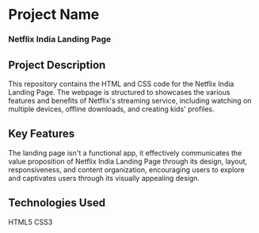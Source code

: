 # Project Name

### Netflix India Landing Page

## Project Description

This repository contains the HTML and CSS code for the Netflix India Landing Page. The webpage is structured to showcases the various features and benefits of Netflix's streaming service, including watching on multiple devices, offline downloads, and creating kids' profiles.

## Key Features

The landing page isn't a functional app, it effectively communicates the value proposition of Netflix India Landing Page through its design, layout, responsiveness, and content organization, encouraging users to explore and captivates users through its visually appealing design.

## Technologies Used

HTML5
CSS3